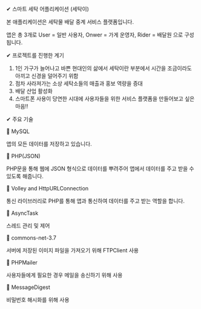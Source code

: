 ✔ 스마트 세탁 어플리케이션 (세탁이)

본 애플리케이션은 세탁물 배달 중계 서비스 플랫폼입니다.

앱은 총 3개로 User = 일반 사용자, Onwer = 가게 운영자, Rider = 배달원 으로 구성됩니다.

✔ 프로젝트를 진행한 계기

1. 1인 가구가 늘어나고 바쁜 현대인의 삶에서 세탁이란 부분에서 시간을 조금이라도 아끼고 신경을 덜어주기 위함
2. 점차 사라져가는 소상 세탁소들의 매출과 홍보 역량을 증대
3. 배달 산업 활성화
4. 스마트폰 사용이 당연한 시대에 사용자들을 위한 서비스 플랫폼을 만들어보고 싶은 마음!!

✔ 주요 기술

📌 MySQL

앱의 모든 데이터를 저장하고 있습니다.

📌 PHP(JSON)

PHP문을 통해 웹에 JSON 형식으로 데이터를 뿌려주어 앱에서 데이터를 주고 받을 수 있도록 해줍니다.

📌 Volley and HttpURLConnection

통신 라이브러리로 PHP를 통해 앱과 통신하여 데이터를 주고 받는 역할을 합니다.

📌 AsyncTask

스레드 관리 및 제어

📌 commons-net-3.7

서버에 저장된 이미지 파일을 가져오기 위해 FTPClient 사용

📌 PHPMailer

사용자들에게 필요한 경우 메일을 송신하기 위해 사용

📌 MessageDigest

비밀번호 해시화를 위해 사용


